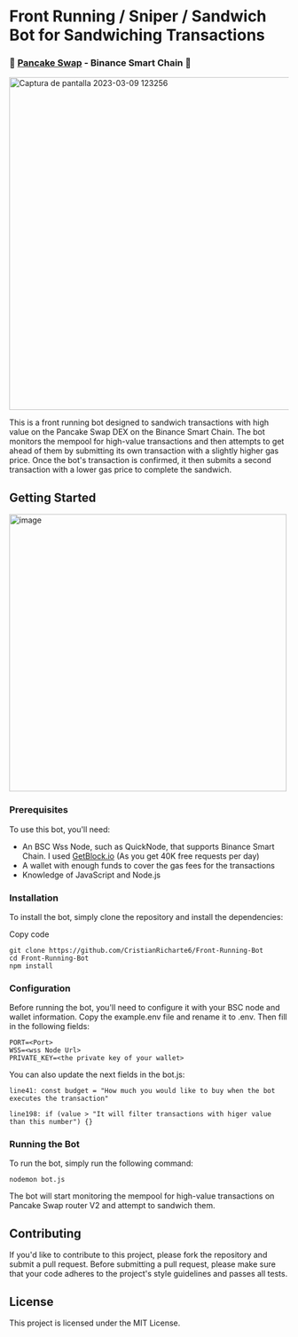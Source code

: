 # Front Running / Sniper / Sandwich Bot for Sandwiching Transactions
### 🐰 <a href="https://pancakeswap.finance/">Pancake Swap</a> - Binance Smart Chain 🐰

<img width="600" alt="Captura de pantalla 2023-03-09 123256" src="https://user-images.githubusercontent.com/102038261/224323139-c40115e2-8c3a-4aad-8cbb-ad31dd9d7a26.png">

This is a front running bot designed to sandwich transactions with high value on the Pancake Swap DEX on the Binance Smart Chain. The bot monitors the mempool for high-value transactions and then attempts to get ahead of them by submitting its own transaction with a slightly higher gas price. Once the bot's transaction is confirmed, it then submits a second transaction with a lower gas price to complete the sandwich.

## Getting Started

<img width="500" alt="image" src="https://user-images.githubusercontent.com/102038261/224335705-8677583b-da35-4d21-8578-a2b985b7b0f8.png">


### Prerequisites
To use this bot, you'll need:

- An BSC Wss Node, such as QuickNode, that supports Binance Smart Chain. I used <a href="https://getblock.io/">GetBlock.io</a> (As you get 40K free requests per day)
- A wallet with enough funds to cover the gas fees for the transactions
- Knowledge of JavaScript and Node.js

### Installation
To install the bot, simply clone the repository and install the dependencies:

Copy code
```
git clone https://github.com/CristianRicharte6/Front-Running-Bot
cd Front-Running-Bot
npm install
```
### Configuration
Before running the bot, you'll need to configure it with your BSC node and wallet information. Copy the example.env file and rename it to .env. Then fill in the following fields:
```
PORT=<Port>
WSS=<wss Node Url>
PRIVATE_KEY=<the private key of your wallet>
```

You can also update the next fields in the bot.js:
```
line41: const budget = "How much you would like to buy when the bot executes the transaction"
```
```
line198: if (value > "It will filter transactions with higer value than this number") {}
```

### Running the Bot

To run the bot, simply run the following command:

```
nodemon bot.js
```
  
The bot will start monitoring the mempool for high-value transactions on Pancake Swap router V2 and attempt to sandwich them.

## Contributing
If you'd like to contribute to this project, please fork the repository and submit a pull request. Before submitting a pull request, please make sure that your code adheres to the project's style guidelines and passes all tests.

## License
This project is licensed under the MIT License.
